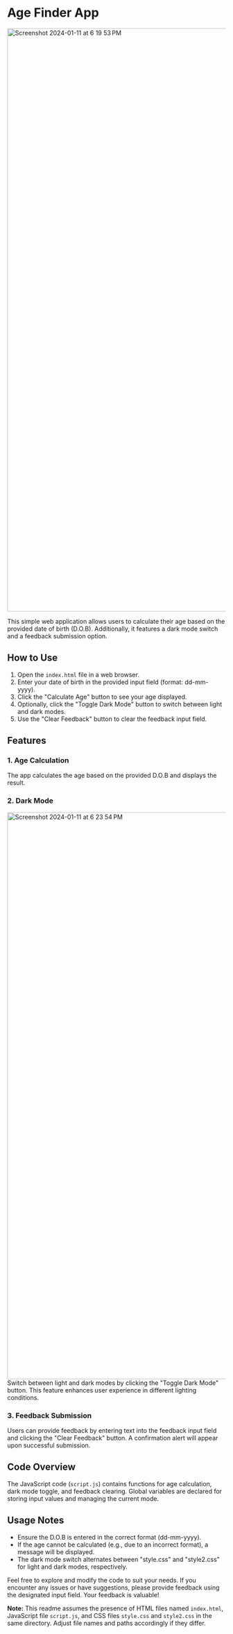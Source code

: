 # Age Finder App
<img width="1345" alt="Screenshot 2024-01-11 at 6 19 53 PM" src="https://github.com/rahat2134/CodeAlpha_AgeCalculator/assets/136263179/d1d28ee0-a5c0-4dfd-bf0a-b82796191ce8">

This simple web application allows users to calculate their age based on the provided date of birth (D.O.B). Additionally, it features a dark mode switch and a feedback submission option.

## How to Use

1. Open the `index.html` file in a web browser.
2. Enter your date of birth in the provided input field (format: dd-mm-yyyy).
3. Click the "Calculate Age" button to see your age displayed.
4. Optionally, click the "Toggle Dark Mode" button to switch between light and dark modes.
5. Use the "Clear Feedback" button to clear the feedback input field.

## Features

### 1. Age Calculation

The app calculates the age based on the provided D.O.B and displays the result.

### 2. Dark Mode
<img width="1307" alt="Screenshot 2024-01-11 at 6 23 54 PM" src="https://github.com/rahat2134/CodeAlpha_AgeCalculator/assets/136263179/76d4759c-7128-475e-b90f-a3fad23333d7">
Switch between light and dark modes by clicking the "Toggle Dark Mode" button. This feature enhances user experience in different lighting conditions.

### 3. Feedback Submission

Users can provide feedback by entering text into the feedback input field and clicking the "Clear Feedback" button. A confirmation alert will appear upon successful submission.

## Code Overview

The JavaScript code (`script.js`) contains functions for age calculation, dark mode toggle, and feedback clearing. Global variables are declared for storing input values and managing the current mode.

## Usage Notes

- Ensure the D.O.B is entered in the correct format (dd-mm-yyyy).
- If the age cannot be calculated (e.g., due to an incorrect format), a message will be displayed.
- The dark mode switch alternates between "style.css" and "style2.css" for light and dark modes, respectively.

Feel free to explore and modify the code to suit your needs. If you encounter any issues or have suggestions, please provide feedback using the designated input field. Your feedback is valuable!

**Note:** This readme assumes the presence of HTML files named `index.html`, JavaScript file `script.js`, and CSS files `style.css` and `style2.css` in the same directory. Adjust file names and paths accordingly if they differ.
